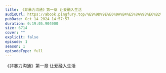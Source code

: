 ```yaml
---
title: 《非暴力沟通》第一章 让爱融入生活
audioUrl: https://abook.pingfury.top/%E9%9D%9E%E6%9A%B4%E5%8A%9B%E6%B2%9F%E9%80%9A-%E7%AC%AC%E4%B8%80%E7%AB%A0%20%E8%AE%A9%E7%88%B1%E8%9E%8D%E5%85%A5%E7%94%9F%E6%B4%BB-j1n_qwm1.mp3
pubDate: Oct 14 2024 14:57:57
duration: 0:19:05.904000
size: 6714
cover: ""
explicit: false
episode: 1
season: 1
episodeType: full
---
```

《非暴力沟通》第一章 让爱融入生活